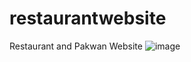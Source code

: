 # restaurantwebsite
Restaurant and Pakwan Website
![image](https://user-images.githubusercontent.com/120651244/223343217-51b6934e-8628-4f34-af5f-517687fdc03e.png)
